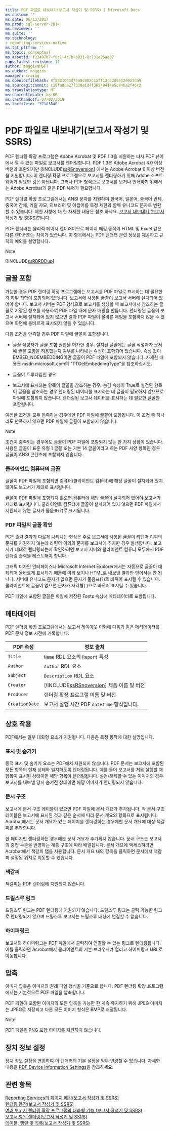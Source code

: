 ```yaml
---
title: PDF 파일로 내보내기(보고서 작성기 및 SSRS) | Microsoft Docs
ms.custom: ''
ms.date: 06/13/2017
ms.prod: sql-server-2014
ms.reviewer: ''
ms.suite: ''
ms.technology:
- reporting-services-native
ms.tgt_pltfrm: ''
ms.topic: conceptual
ms.assetid: f22497b7-f6c1-4c7b-b831-8c731e26ae37
caps.latest.revision: 11
author: maggiesMSFT
ms.author: maggies
manager: craigg
ms.openlocfilehash: 4f5821043d7ea8c482c1aff13c52d5e12e023da9
ms.sourcegitcommit: c18fadce27f330e1d4f36549414e5c84ba2f46c2
ms.translationtype: MT
ms.contentlocale: ko-KR
ms.lasthandoff: 07/02/2018
ms.locfileid: "37183840"
---
```

# <a name="exporting-to-a-pdf-file-report-builder-and-ssrs"></a>PDF 파일로 내보내기(보고서 작성기 및 SSRS)
  PDF 렌더링 확장 프로그램은 Adobe Acrobat 및 PDF 1.3을 지원하는 타사 PDF 뷰어에서 열 수 있는 파일로 보고서를 렌더링합니다. PDF 1.3은 Adobe Acrobat 4.0 이상 버전과 호환되지만 [!INCLUDE[ssRSnoversion](../../includes/ssrsnoversion-md.md)] 에서는 Adobe Acrobat 6 이상 버전을 지원합니다. 이 렌더링 확장 프로그램으로 보고서를 렌더링하기 위해 Adobe 소프트웨어가 필요한 것은 아닙니다. 그러나 PDF 형식으로 보고서를 보거나 인쇄하기 위해서는 Adobe Acrobat과 같은 PDF 뷰어가 필요합니다.  
  
 PDF 렌더링 확장 프로그램에서는 ANSI 문자를 지원하며 한국어, 일본어, 중국어 번체, 중국어 간체, 키릴 자모, 히브리어 및 아랍어를 특정 제한과 함께 유니코드 문자로 변환할 수 있습니다. 제한 사항에 대 한 자세한 내용은 참조 하세요. [보고서 내보내기 &#40;보고서 작성기 및 SSRS&#41;](export-reports-report-builder-and-ssrs.md)합니다.  
  
 PDF 렌더러는 물리적 페이지 렌더러이므로 페이지 매김 동작이 HTML 및 Excel 같은 다른 렌더러와는 차이가 있습니다. 이 항목에서는 PDF 렌더러 관련 정보를 제공하고 규칙의 예외를 설명합니다.  
  
> [!NOTE]  
>  [!INCLUDE[ssRBRDDup](../../includes/ssrbrddup-md.md)]  
  
##  <a name="FontRequirements"></a> 글꼴 포함  
 가능한 경우 PDF 렌더링 확장 프로그램에는 보고서를 PDF 파일로 표시하는 데 필요한 각 하위 집합이 포함되어 있습니다. 보고서에 사용된 글꼴이 보고서 서버에 설치되어 있어야 합니다. 보고서 서버는 PDF 형식으로 보고서를 생성할 때 보고서에서 참조하는 글꼴로 저장된 정보를 사용하여 PDF 파일 내에 문자 매핑을 만듭니다. 렌더링된 글꼴이 보고서 서버에 설치되어 있지 않으면 결과 PDF 파일이 올바른 매핑을 포함하지 않을 수 있으며 화면에 올바르게 표시되지 않을 수 있습니다.  
  
 다음 조건을 만족할 경우 PDF 파일에 글꼴이 포함됩니다.  
  
-   글꼴 작성자가 글꼴 포함 권한을 허가한 경우. 설치된 글꼴에는 글꼴 작성자가 문서에 글꼴 포함을 허용했는지 여부를 나타내는 속성이 포함되어 있습니다. 속성 값이 EMBED_NOEMBEDDING이면 글꼴이 PDF 파일에 포함되지 않습니다. 자세한 내용은 msdn.microsoft.com의 "TTGetEmbeddingType"을 참조하십시오.  
  
-   글꼴이 트루타입인 경우  
  
-   보고서에 표시되는 항목이 글꼴을 참조하는 경우. 숨김 속성이 True로 설정된 항목이 글꼴을 참조하는 경우 렌더링된 데이터를 표시하는 데 글꼴이 필요하지 않으므로 파일에 포함되지 않습니다. 렌더링된 보고서 데이터를 표시하는 데 필요한 글꼴만 포함됩니다.  
  
 이러한 조건을 모두 만족하는 경우에만 PDF 파일에 글꼴이 포함됩니다. 이 조건 중 하나라도 만족하지 않으면 PDF 파일에 글꼴이 포함되지 않습니다.  
  
> [!NOTE]  
>  조건이 충족되는 경우에도 글꼴이 PDF 파일에 포함되지 않는 한 가지 상황이 있습니다. 사용된 글꼴이 표준 유형 1 글꼴 또는 기본 14 글꼴이라고 하는 PDF 사양 항목인 경우 글꼴이 ANSI 콘텐츠에 포함되지 않습니다.  
  
  
  
### <a name="fonts-on-the-client-computer"></a>클라이언트 컴퓨터의 글꼴  
 글꼴이 PDF 파일에 포함되면 컴퓨터(클라이언트 컴퓨터)에 해당 글꼴이 설치되어 있지 않아도 보고서가 제대로 표시됩니다.  
  
 글꼴이 PDF 파일에 포함되지 않으면 컴퓨터에 해당 글꼴이 설치되어 있어야 보고서가 제대로 표시됩니다. 클라이언트 컴퓨터에 글꼴이 설치되어 있지 않으면 PDF 파일에서 지원되지 않는 글자가 물음표(?)로 표시됩니다.  
  
### <a name="verifying-fonts-in-a-pdf-file"></a>PDF 파일의 글꼴 확인  
 PDF 출력 결과가 다르게 나타나는 현상은 주로 보고서에 사용된 글꼴이 라틴어 이외의 문자를 지원하지 않는데 라틴어 이외의 문자를 보고서에 추가한 경우 발생합니다. 보고서가 제대로 렌더링되는지 확인하려면 보고서 서버와 클라이언트 컴퓨터 모두에서 PDF 렌더링 출력을 테스트해야 합니다.  
  
 그래픽 디자인 인터페이스나 Microsoft Internet Explorer에서는 자동으로 글꼴이 대체되어 올바르게 표시되기 때문에 미리 보기나 HTML로 내보낸 결과만 믿어서는 안 됩니다. 서버에 유니코드 문자가 없으면 문자가 물음표(?)로 바뀌어 표시될 수 있습니다. 클라이언트에 글꼴이 없으면 문자가 사각형( )으로 바뀌어 표시될 수 있습니다.  
  
 PDF 파일에 포함된 글꼴은 파일에 저장된 Fonts 속성에 메타데이터로 포함됩니다.  
  
##  <a name="Metadata"></a> 메타데이터  
 PDF 렌더링 확장 프로그램에서는 보고서 레이아웃 이외에 다음과 같은 메타데이터를 PDF 문서 정보 사전에 기록합니다.  
  
|PDF 속성|정보 출처|  
|------------------|------------------|  
|`Title`|`Name` RDL 요소의 `Report` 특성|  
|`Author`|`Author` RDL 요소|  
|`Subject`|`Description` RDL 요소|  
|`Creator`|[!INCLUDE[ssRSnoversion](../../includes/ssrsnoversion-md.md)] 제품 이름 및 버전|  
|`Producer`|렌더링 확장 프로그램 이름 및 버전|  
|`CreationDate`|보고서 실행 시간 PDF `datetime` 형식입니다.|  
  
  
  
##  <a name="Interactivity"></a> 상호 작용  
 PDF에서는 일부 대화형 요소가 지원됩니다. 다음은 특정 동작에 대한 설명입니다.  
  
### <a name="show-and-hide"></a>표시 및 숨기기  
 동적 표시 및 숨기기 요소는 PDF에서 지원되지 않습니다. PDF 문서는 보고서에 포함된 모든 항목의 현재 상태와 일치하도록 렌더링됩니다. 예를 들어 보고서를 처음 실행할 때 항목이 표시된 상태이면 해당 항목이 렌더링됩니다. 설정/해제할 수 있는 이미지의 경우 보고서를 내보낼 당시 숨겨진 상태이면 해당 이미지가 렌더링되지 않습니다.  
  
### <a name="document-map"></a>문서 구조  
 보고서에 문서 구조 레이블이 있으면 PDF 파일에 문서 개요가 추가됩니다. 각 문서 구조 레이블은 보고서에 표시된 것과 같은 순서에 따라 문서 개요의 항목으로 표시됩니다. Acrobat에서는 문서 개요가 있는 페이지를 렌더링하는 경우에만 문서 개요에 대상 책갈피를 추가합니다.  
  
 한 페이지만 렌더링하는 경우에는 문서 개요가 추가되지 않습니다. 문서 구조는 보고서의 중첩 수준을 반영하는 계층 구조에 따라 배열됩니다. 문서 개요에 액세스하려면 Acrobat에서 책갈피 탭을 사용합니다. 문서 개요 내의 항목을 클릭하면 문서에서 책갈피 설정된 위치로 이동할 수 있습니다.  
  
### <a name="bookmarks"></a>책갈피  
 책갈피는 PDF 렌더링에 지원되지 않습니다.  
  
### <a name="drillthrough-links"></a>드릴스루 링크  
 드릴스루 링크는 PDF 렌더링에 지원되지 않습니다. 드릴스루 링크는 클릭 가능한 링크로 렌더링되지 않으며 드릴스루 보고서는 드릴스루 대상에 연결할 수 없습니다.  
  
### <a name="hyperlinks"></a>하이퍼링크  
 보고서의 하이퍼링크는 PDF 파일에서 클릭하여 연결할 수 있는 링크로 렌더링됩니다. 이를 클릭하면 Acrobat에서 클라이언트의 기본 브라우저가 열리고 하이퍼링크 URL로 이동합니다.  
  
  
  
##  <a name="Compression"></a> 압축  
 이미지 압축은 이미지의 원래 파일 형식을 기준으로 합니다. PDF 렌더링 확장 프로그램에서는 기본적으로 PDF 파일을 압축합니다.  
  
 PDF 파일에 포함된 이미지의 모든 압축을 가능한 한 계속 유지하기 위해 JPEG 이미지는 JPEG로 저장되고 다른 모든 이미지 형식은 BMP로 저장됩니다.  
  
> [!NOTE]  
>  PDF 파일은 PNG 포함 이미지를 지원하지 않습니다.  
  
  
  
##  <a name="DeviceInfo"></a> 장치 정보 설정  
 장치 정보 설정을 변경하여 이 렌더러의 기본 설정을 일부 변경할 수 있습니다. 자세한 내용은 [PDF Device Information Settings](../pdf-device-information-settings.md)을 참조하세요.  
  
  
  
## <a name="see-also"></a>관련 항목  
 [Reporting Services의 페이지 매김&#40;보고서 작성기 및 SSRS&#41;](../report-design/pagination-in-reporting-services-report-builder-and-ssrs.md)   
 [렌더링 동작&#40;보고서 작성기 및 SSRS&#41;](../report-design/rendering-behaviors-report-builder-and-ssrs.md)   
 [여러 보고서 렌더링 확장 프로그램의 대화형 기능 &#40;보고서 작성기 및 SSRS&#41;](interactive-functionality-different-report-rendering-extensions.md)   
 [보고서 항목 렌더링&#40;보고서 작성기 및 SSRS&#41;](../report-design/rendering-report-items-report-builder-and-ssrs.md)   
 [테이블, 행렬 및 목록&#40;보고서 작성기 및 SSRS&#41;](../report-design/create-invoices-and-forms-with-lists-report-builder-and-ssrs.md)  
  
  
